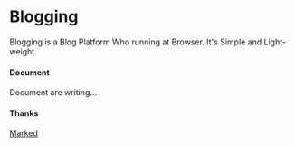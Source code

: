 # Blogging

Blogging is a Blog Platform Who running at Browser.
It's Simple and Light-weight.

#### Document

Document are writing...

#### Thanks

[Marked](https://github.com/markedjs/marked/)
